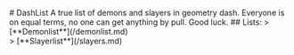 <br>
# DashList
A true list of demons and slayers in geometry dash. Everyone is on equal terms, no one can get anything by pull. Good luck.
## Lists:
> [**Demonlist**](/demonlist.md) <br>
> [**Slayerlist**](/slayers.md)
